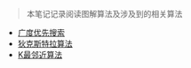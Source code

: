 > 本笔记记录阅读图解算法及涉及到的相关算法
- [广度优先搜索](./algorithm/BSF.md)
- [狄克斯特拉算法](./algorithm/dijkstra.md)
- [K最邻近算法](./algorithm/KNN.md)